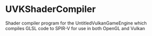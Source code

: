 # UVKShaderCompiler
Shader compiler program for the UntitledVulkanGameEngine which compiles GLSL code to SPIR-V for use in both OpenGL and Vulkan
